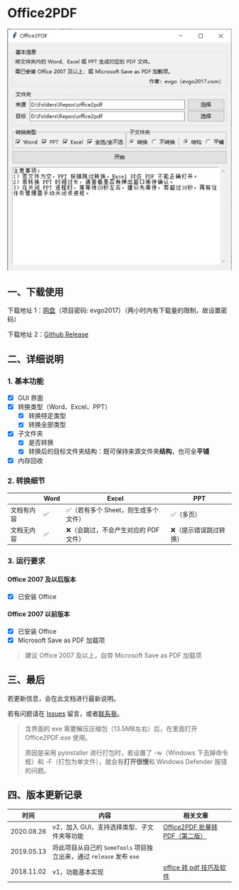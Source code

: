 # Office2PDF

![office2pdf_v2.0](https://github.com/evgo2017/Office2PDF/raw/master/assets/office2pdf_v2.png)

## 一、下载使用

下载地址 1：[网盘](http://evgo2017.ysepan.com/)（项目密码: evgo2017）（两小时内有下载量的限制，故设置密码）

下载地址 2：[Github Release](https://github.com/evgo2017/Office2PDF/releases)

## 二、详细说明

### 1. 基本功能

- [x] GUI 界面
- [x] 转换类型（Word、Excel、PPT）
  - [x] 转换特定类型
  - [x] 转换全部类型
- [x] 子文件夹
  - [x] 是否转换
  - [x] 转换后的目标文件夹结构：既可保持来源文件夹**结构**，也可全**平铺**
- [x] 内存回收

### 2. 转换细节

|            | Word | Excel                                | PPT               |
| ---------- | ---- | ------------------------------------ | ----------------- |
| 文档有内容 | ✅    | ✅（若有多个 Sheet，则生成多个文件）  | ✅（多页）         |
| 文档无内容 | ✅    | ❌（会跳过，不会产生对应的 PDF 文件） | ❌（提示错误跳过转换） |

### 3. 运行要求

#### Office 2007 及以后版本

- [x] 已安装 Office

#### Office 2007 以前版本

- [x] 已安装 Office
- [x] Microsoft Save as PDF  加载项

> 建议 Office 2007 及以上，自带 Microsoft Save as PDF  加载项

## 三、最后

若更新信息，会在此文档进行最新说明。

若有问题请在 [Issues](https://github.com/evgo2017/Office2PDF/issues) 留言，或者[联系我](https://evgo2017.com/about)。

> 含界面的 exe 需要解压压缩包（13.5MB左右）后，在里面打开 Office2PDF.exe 使用。
>
> 原因是采用 pyinstaller 进行打包时，若设置了 -w（Windows 下去掉命令框）和 -F（打包为单文件），就会有**打开很慢**和 Windows Defender 报错的问题。

## 四、版本更新记录

| 时间       | 内容                                                         | 相关文章 |
| ---------- | ------------------------------------------------------------ | ---- |
| 2020.08.26 | v2，加入 GUI，支持选择类型、子文件夹等功能                   | [Office2PDF 批量转 PDF（第二版）](https://mp.weixin.qq.com/s/VxHxvUUqK2tn0PKNQkXTsQ)     |
| 2019.05.13 | 将此项目从自己的 `SomeTools` 项目独立出来，通过 `release` 发布 `exe` |      |
| 2018.11.02 | v1，功能基本实现                                             | [office 转 pdf 技巧及软件](https://mp.weixin.qq.com/s/jZvVXgqcMOIxkKVzJXYEZA)      |
